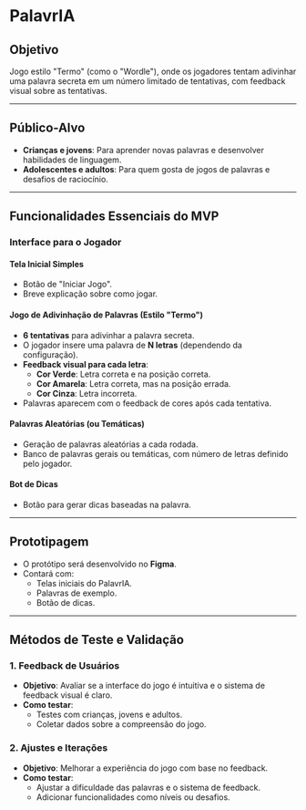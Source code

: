 # PalavrIA

## Objetivo
Jogo estilo "Termo" (como o "Wordle"), onde os jogadores tentam adivinhar uma palavra secreta em um número limitado de tentativas, com feedback visual sobre as tentativas.

---

## Público-Alvo
- **Crianças e jovens**: Para aprender novas palavras e desenvolver habilidades de linguagem.
- **Adolescentes e adultos**: Para quem gosta de jogos de palavras e desafios de raciocínio.

---

## Funcionalidades Essenciais do MVP

### Interface para o Jogador

#### Tela Inicial Simples
- Botão de "Iniciar Jogo".
- Breve explicação sobre como jogar.

#### Jogo de Adivinhação de Palavras (Estilo "Termo")
- **6 tentativas** para adivinhar a palavra secreta.
- O jogador insere uma palavra de **N letras** (dependendo da configuração).
- **Feedback visual para cada letra**:
  - **Cor Verde**: Letra correta e na posição correta.
  - **Cor Amarela**: Letra correta, mas na posição errada.
  - **Cor Cinza**: Letra incorreta.
- Palavras aparecem com o feedback de cores após cada tentativa.

#### Palavras Aleatórias (ou Temáticas)
- Geração de palavras aleatórias a cada rodada.
- Banco de palavras gerais ou temáticas, com número de letras definido pelo jogador.

#### Bot de Dicas
- Botão para gerar dicas baseadas na palavra.

---

## Prototipagem
- O protótipo será desenvolvido no **Figma**.
- Contará com:
  - Telas iniciais do PalavrIA.
  - Palavras de exemplo.
  - Botão de dicas.

---

## Métodos de Teste e Validação

### 1. Feedback de Usuários
- **Objetivo**: Avaliar se a interface do jogo é intuitiva e o sistema de feedback visual é claro.
- **Como testar**: 
  - Testes com crianças, jovens e adultos.
  - Coletar dados sobre a compreensão do jogo.

### 2. Ajustes e Iterações
- **Objetivo**: Melhorar a experiência do jogo com base no feedback.
- **Como testar**: 
  - Ajustar a dificuldade das palavras e o sistema de feedback.
  - Adicionar funcionalidades como níveis ou desafios.
